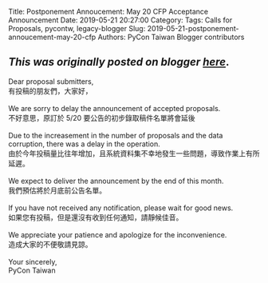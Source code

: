 Title: Postponement Annoucement: May 20 CFP Acceptance Announcement
Date: 2019-05-21 20:27:00
Category:
Tags: Calls for Proposals, pycontw, legacy-blogger
Slug: 2019-05-21-postponement-annoucement-may-20-cfp
Authors: PyCon Taiwan Blogger contributors

*This was originally posted on blogger [here](https://pycontw.blogspot.com/2019/05/postponement-annoucement-may-20-cfp.html)*.
---
Dear proposal submitters,&nbsp; <br />
有投稿的朋友們，大家好，<br />
<br />
We are sorry to delay the announcement of accepted proposals. <br />
不好意思，原訂於 5/20 要公告的初步錄取稿件名單將會延後<br />
<br />
Due to the increasement in the number of proposals and the data corruption, there was a delay in the operation.<br />
由於今年投稿量比往年增加，且系統資料集不幸地發生一些問題，導致作業上有所延遲。<br />
<br />
We expect to deliver the announcement by the end of this month.<br />
我們預估將於月底前公告名單。<br />
<br />
If you have not received any notification, please wait for good news.<br />
如果您有投稿，但是還沒有收到任何通知，請靜候佳音。<br />
<br />
We appreciate your patience and apologize for the inconvenience. <br />
造成大家的不便敬請見諒。<br />
<br />
Your sincerely,<br />
PyCon Taiwan
